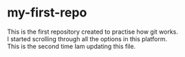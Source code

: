 # my-first-repo
This is the first repository created to practise how git works.<br>
I started scrolling through all the options in this platform.<br>
This is the second time Iam updating this file.

